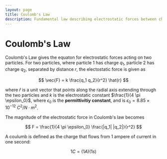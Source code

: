 ```yaml
---
layout: page
title: Coulomb's Law
description: Fundamental law describing electrostatic forces between charged particles using inverse square relationships and vector analysis.
---
```


# Coulomb's Law

Coulomb's Law gives the equaton for electrostatic forces acting on two particles. For two particles, where particle 1 has charge $q_1$, particle 2 has charge $q_2$, separated by distance $r$, the electostatic force is given as

$$ \vec{F} = k \frac{q_1 q_2}{r^2} \hat{r} $$

where $\hat{r}$ is a unit vector that points along the radial axis extending through the two particles and $k$ is the electrostatic constant $\frac{1}{4 \pi \epsilon_0}$, where $\epsilon_0$ is the **permittivitiy constant**, and is $\epsilon_0 = 8.85 \times 10^{-12} ~ C^2 / N \cdot m^2$.

The magnitude of the electrostatic force in Coulomb's law becomes

$$ F = \frac{1}{4 \pi \epsilon_0} \frac{|q_1| |q_2|}{r^2} $$

A coulumb is defined as the charge that flows from 1 ampere of current in one second:

$$ 1 C = (1 A)(1 s) $$
